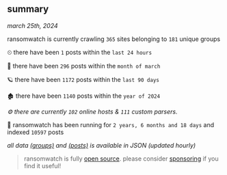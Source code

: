 
## summary
_march 25th, 2024_

ransomwatch is currently crawling `365` sites belonging to `181` unique groups

⏲ there have been `1` posts within the `last 24 hours`

🦈 there have been `296` posts within the `month of march`

🪐 there have been `1172` posts within the `last 90 days`

🏚 there have been `1140` posts within the `year of 2024`

_⚙️ there are currently `102` online hosts & `111` custom parsers._

🦕 ransomwatch has been running for `2 years, 6 months and 18 days` and indexed `10597` posts

_all data  [(groups)](http://ransomwhat.telemetry.ltd/groups) and [(posts)](http://ransomwhat.telemetry.ltd/posts) is available in JSON (updated hourly)_

> ransomwatch is fully [open source](https://github.com/joshhighet/ransomwatch#ransomwatch--). please consider [sponsoring](https://github.com/sponsors/joshhighet) if you find it useful!
